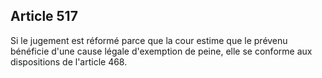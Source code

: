 Article 517
----
Si le jugement est réformé parce que la cour estime que le prévenu bénéficie
d'une cause légale d'exemption de peine, elle se conforme aux dispositions de
l'article 468.
